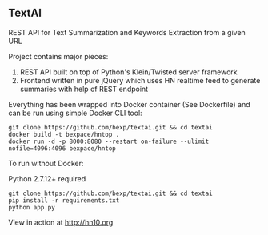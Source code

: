 ## TextAI
REST API for Text Summarization and Keywords Extraction from a given URL

Project contains major pieces:

1. REST API built on top of Python's Klein/Twisted server framework
2. Frontend written in pure jQuery which uses HN realtime feed to generate
summaries with help of REST endpoint

Everything has been wrapped into Docker container (See Dockerfile) and can be run using simple 
Docker CLI tool:

```
git clone https://github.com/bexp/textai.git && cd textai
docker build -t bexpace/hntop .
docker run -d -p 8000:8080 --restart on-failure --ulimit nofile=4096:4096 bexpace/hntop
```


To run without Docker:

Python 2.7.12+ required
```
git clone https://github.com/bexp/textai.git && cd textai
pip install -r requirements.txt
python app.py
```

View in action at http://hn10.org

